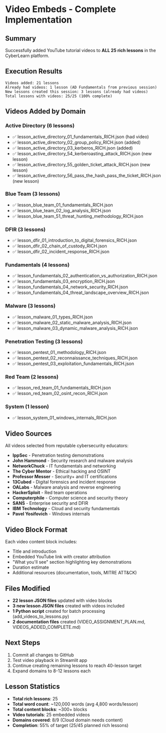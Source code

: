 # Video Embeds - Complete Implementation

## Summary

Successfully added YouTube tutorial videos to **ALL 25 rich lessons** in the CyberLearn platform.

## Execution Results

```
Videos added: 21 lessons
Already had videos: 1 lesson (AD Fundamentals from previous session)
New lessons created this session: 3 lessons (already had videos)
Total lessons with videos: 25/25 (100% complete)
```

## Videos Added by Domain

### Active Directory (6 lessons)
- ✅ lesson_active_directory_01_fundamentals_RICH.json (had video)
- ✅ lesson_active_directory_02_group_policy_RICH.json (added)
- ✅ lesson_active_directory_03_kerberos_RICH.json (added)
- ✅ lesson_active_directory_54_kerberoasting_attack_RICH.json (new lesson)
- ✅ lesson_active_directory_55_golden_ticket_attack_RICH.json (new lesson)
- ✅ lesson_active_directory_56_pass_the_hash_pass_the_ticket_RICH.json (new lesson)

### Blue Team (3 lessons)
- ✅ lesson_blue_team_01_fundamentals_RICH.json
- ✅ lesson_blue_team_02_log_analysis_RICH.json
- ✅ lesson_blue_team_51_threat_hunting_methodology_RICH.json

### DFIR (3 lessons)
- ✅ lesson_dfir_01_introduction_to_digital_forensics_RICH.json
- ✅ lesson_dfir_02_chain_of_custody_RICH.json
- ✅ lesson_dfir_02_incident_response_RICH.json

### Fundamentals (4 lessons)
- ✅ lesson_fundamentals_02_authentication_vs_authorization_RICH.json
- ✅ lesson_fundamentals_03_encryption_RICH.json
- ✅ lesson_fundamentals_04_network_security_RICH.json
- ✅ lesson_fundamentals_04_threat_landscape_overview_RICH.json

### Malware (3 lessons)
- ✅ lesson_malware_01_types_RICH.json
- ✅ lesson_malware_02_static_malware_analysis_RICH.json
- ✅ lesson_malware_03_dynamic_malware_analysis_RICH.json

### Penetration Testing (3 lessons)
- ✅ lesson_pentest_01_methodology_RICH.json
- ✅ lesson_pentest_02_reconnaissance_techniques_RICH.json
- ✅ lesson_pentest_03_exploitation_fundamentals_RICH.json

### Red Team (2 lessons)
- ✅ lesson_red_team_01_fundamentals_RICH.json
- ✅ lesson_red_team_02_osint_recon_RICH.json

### System (1 lesson)
- ✅ lesson_system_01_windows_internals_RICH.json

## Video Sources

All videos selected from reputable cybersecurity educators:
- **IppSec** - Penetration testing demonstrations
- **John Hammond** - Security research and malware analysis
- **NetworkChuck** - IT fundamentals and networking
- **The Cyber Mentor** - Ethical hacking and OSINT
- **Professor Messer** - Security+ and IT certifications
- **13Cubed** - Digital forensics and incident response
- **OALabs** - Malware analysis and reverse engineering
- **HackerSploit** - Red team operations
- **Computerphile** - Computer science and security theory
- **SANS** - Enterprise security and DFIR
- **IBM Technology** - Cloud and security fundamentals
- **Pavel Yosifovich** - Windows internals

## Video Block Format

Each video content block includes:
- Title and introduction
- Embedded YouTube link with creator attribution
- "What you'll see" section highlighting key demonstrations
- Duration estimate
- Additional resources (documentation, tools, MITRE ATT&CK)

## Files Modified

- **22 lesson JSON files** updated with video blocks
- **3 new lesson JSON files** created with videos included
- **1 Python script** created for batch processing (add_videos_to_lessons.py)
- **2 documentation files** created (VIDEO_ASSIGNMENT_PLAN.md, VIDEOS_ADDED_COMPLETE.md)

## Next Steps

1. Commit all changes to GitHub
2. Test video playback in Streamlit app
3. Continue creating remaining lessons to reach 40-lesson target
4. Expand domains to 8-12 lessons each

## Lesson Statistics

- **Total rich lessons**: 25
- **Total word count**: ~120,000 words (avg 4,800 words/lesson)
- **Total content blocks**: ~300+ blocks
- **Video tutorials**: 25 embedded videos
- **Domains covered**: 8/9 (Cloud domain needs content)
- **Completion**: 55% of target (25/45 planned rich lessons)
